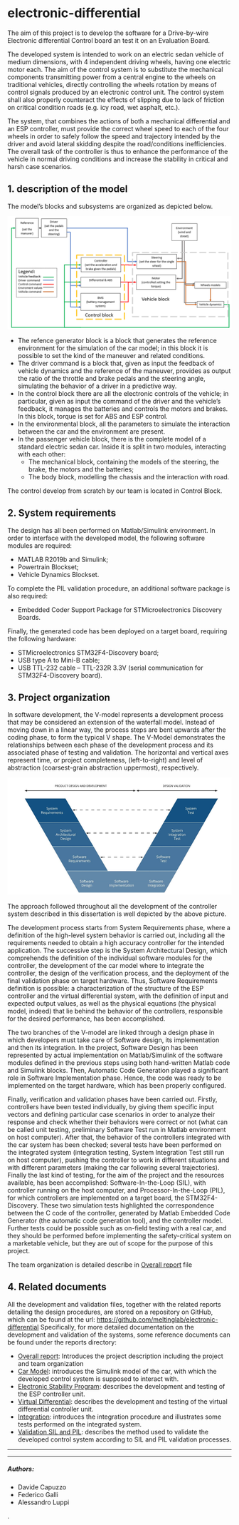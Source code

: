 # electronic-differential

The aim of this project is to develop the software for a Drive-by-wire Electronic differential Control board an test it on an Evaluation Board.

The developed system is intended to work on an electric sedan vehicle of medium dimensions, with 4 independent driving wheels, having one electric motor each.
The aim of the control system is to substitute the mechanical components transmitting power from a central engine to the wheels on traditional vehicles, directly controlling the wheels rotation by means of control signals produced by an electronic control unit. The control system shall also properly counteract the effects of slipping due to lack of friction on critical condition roads (e.g. icy road, wet asphalt, etc.).

The system, that combines the actions of both a mechanical differential and an ESP controller, must provide the correct wheel speed to each of the four wheels in order to safely follow the speed and trajectory intended by the driver and avoid lateral skidding despite the road/conditions inefficiencies. The overall task of the controller is thus to enhance the performance of the vehicle in normal driving conditions and increase the stability in critical and harsh case scenarios.



## 1. description of the model

The model’s blocks and subsystems are organized as depicted below.

![Image of overall model](https://github.com/meltinglab/electronic-differential/blob/master/reports/images/overall_model.png)

* The refence generator block is a block that generates the reference environment for the simulation of the car model; in this block it is possible to set the kind of the maneuver and related conditions. 
* The driver command is a block that, given as input the feedback of vehicle dynamics and the reference of the maneuver, provides as output the ratio of the throttle and brake pedals and the steering angle, simulating the behavior of a driver in a predictive way.
* In the control block there are all the electronic controls of the vehicle; in particular, given as input the command of the driver and the vehicle’s feedback, it manages the batteries and controls the motors and brakes. In this block, torque is set for ABS and ESP control.
* In the environmental block, all the parameters to simulate the interaction between the car and the environment are present.
* In the passenger vehicle block, there is the complete model of a standard electric sedan car. Inside it is split in two modules, interacting with each other:
  * The mechanical block, containing the models of the steering, the brake, the motors and the batteries;
  * The body block, modelling the chassis and the interaction with road.
  
 The control develop from scratch by our team is located in Control Block.


## 2. System requirements

The design has all been performed on Matlab/Simulink environment.
In order to interface with the developed model, the following software modules are required:
*	MATLAB R2019b and Simulink;
*	Powertrain Blockset;
*	Vehicle Dynamics Blockset.

To complete the PIL validation procedure, an additional software package is also required:
*	Embedded Coder Support Package for STMicroelectronics Discovery Boards.

Finally, the generated code has been deployed on a target board, requiring the following hardware:
*	STMicroelectronics STM32F4-Discovery board;
*	USB type A to Mini-B cable;
*	USB TTL-232 cable – TTL-232R 3.3V (serial communication for STM32F4-Discovery board).



## 3. Project organization

In software development, the V-model represents a development process that may be considered an extension of the waterfall model. Instead of moving down in a linear way, the process steps are bent upwards after the coding phase, to form the typical V shape. The V-Model demonstrates the relationships between each phase of the development process and its associated phase of testing and validation. The horizontal and vertical axes represent time, or project completeness, (left-to-right) and level of abstraction (coarsest-grain abstraction uppermost), respectively.
 
![Image of V-Model](https://github.com/meltinglab/electronic-differential/blob/master/reports/images/V_model.png)
 
The approach followed throughout all the development of the controller system described in this dissertation is well depicted by the above picture.

The development process starts from System Requirements phase, where a definition of the high-level system behavior is carried out, including all the requirements needed to obtain a high accuracy controller for the intended application. The successive step is the System Architectural Design, which comprehends the definition of the individual software modules for the controller, the development of the car model where to integrate the controller, the design of the verification process, and the deployment of the final validation phase on target hardware. Thus, Software Requirements definition is possible: a characterization of the structure of the ESP controller and the virtual differential system, with the definition of input and expected output values, as well as the physical equations (the physical model, indeed) that lie behind the behavior of the controllers, responsible for the desired performance, has been accomplished.

The two branches of the V-model are linked through a design phase in which developers must take care of Software design, its implementation and then its integration. In the project, Software Design has been represented by actual implementation on Matlab/Simulink of the software modules defined in the previous steps using both hand-written Matlab code and Simulink blocks. Then, Automatic Code Generation played a significant role in Software Implementation phase. Hence, the code was ready to be implemented on the target hardware, which has been properly configured.

Finally, verification and validation phases have been carried out. Firstly, controllers have been tested individually, by giving them specific input vectors and defining particular case scenarios in order to analyze their response and check whether their behaviors were correct or not (what can be called unit testing, preliminary Software Test run in Matlab environment on host computer). After that, the behavior of the controllers integrated with the car system has been checked; several tests have been performed on the integrated system (integration testing, System Integration Test still run on host computer), pushing the controller to work in different situations and with different parameters (making the car following several trajectories). Finally the last kind of testing, for the aim of the project and the resources available, has been accomplished: Software-In-the-Loop (SIL), with controller running on the host computer, and Processor-In-the-Loop (PIL), for which controllers are implemented on a target board, the STM32F4-Discovery. These two simulation tests highlighted the correspondence between the C code of the controller, generated by Matlab Embedded Code Generator (the automatic code generation tool), and the controller model.
Further tests could be possible such as on-field testing with a real car, and they should be performed before implementing the safety-critical system on a marketable vehicle, but they are out of scope for the purpose of this project.

The team organization is detailed describe in [Overall report](https://github.com/meltinglab/electronic-differential/blob/master/reports/Report-Project.docx) file



## 4. Related documents

All the development and validation files, together with the related reports detailing the design procedures, are stored on a repository on GitHub, which can be found at the url:
https://github.com/meltinglab/electronic-differential
Specifically, for more detailed documentation on the development and validation of the systems, some reference documents can be found under the reports directory:

* [Overall report](https://github.com/meltinglab/electronic-differential/blob/master/reports/Report-Project.docx): Introduces the project description including the project and team organization
*	[Car Model](https://github.com/meltinglab/electronic-differential/blob/master/reports/Report-CarModel.docx): introduces the Simulink model of the car, with which the developed control system is supposed to interact with.
* [Electronic Stability Program](https://github.com/meltinglab/electronic-differential/blob/master/reports/Report-ElectronicStabilityProgram.docx): describes the development and testing of the ESP controller unit.
* [Virtual Differential](https://github.com/meltinglab/electronic-differential/blob/master/reports/Report-VirtualDifferential.docx): describes the development and testing of the virtual differential controller unit.
* [Integration](https://github.com/meltinglab/electronic-differential/blob/master/reports/Report-Integration.docx): introduces the integration procedure and illustrates some tests performed on the integrated system.
* [Validation SIL and PIL](https://github.com/meltinglab/electronic-differential/blob/master/reports/Report-ValidationSILPIL.docx): describes the method used to validate the developed control system according to SIL and PIL validation processes.





-------------

----



##### Authors:

- Davide Capuzzo                      
- Federico Galli
- Alessandro Luppi                    








.
